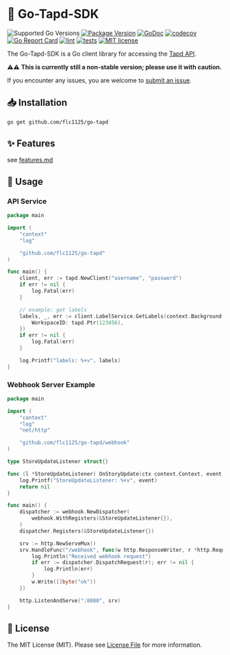 # 🚀 Go-Tapd-SDK

![Supported Go Versions](https://img.shields.io/badge/Go-%3E%3D1.18-blue)
[![Package Version](https://badgen.net/github/release/flc1125/go-tapd/stable)](https://github.com/flc1125/go-tapd/releases)
[![GoDoc](https://pkg.go.dev/badge/github.com/flc1125/go-tapd)](https://pkg.go.dev/github.com/flc1125/go-tapd)
[![codecov](https://codecov.io/gh/flc1125/go-tapd/graph/badge.svg?token=QPTHZ5L9GT)](https://codecov.io/gh/flc1125/go-tapd)
[![Go Report Card](https://goreportcard.com/badge/github.com/flc1125/go-tapd)](https://goreportcard.com/report/github.com/flc1125/go-tapd)
[![lint](https://github.com/flc1125/go-tapd/actions/workflows/lint.yml/badge.svg)](https://github.com/flc1125/go-tapd/actions/workflows/lint.yml)
[![tests](https://github.com/flc1125/go-tapd/actions/workflows/test.yml/badge.svg)](https://github.com/flc1125/go-tapd/actions/workflows/test.yml)
[![MIT license](https://img.shields.io/badge/license-MIT-brightgreen.svg)](https://opensource.org/licenses/MIT)

The Go-Tapd-SDK is a Go client library for accessing the [Tapd API](https://www.tapd.cn/).

⚠️⚠️ **This is currently still a non-stable version; please use it with caution.** 

If you encounter any issues, you are welcome to [submit an issue](https://github.com/flc1125/go-tapd/issues/new).

## 📥 Installation

```bash
go get github.com/flc1125/go-tapd
```

## ✨ Features

see [features.md](features.md)

## 🔧 Usage

### API Service

```go
package main

import (
	"context"
	"log"

	"github.com/flc1125/go-tapd"
)

func main() {
	client, err := tapd.NewClient("username", "password")
	if err != nil {
		log.Fatal(err)
	}

	// example: get labels
	labels, _, err := client.LabelService.GetLabels(context.Background(), &tapd.GetLabelsRequest{
		WorkspaceID: tapd.Ptr(123456),
	})
	if err != nil {
		log.Fatal(err)
	}

	log.Printf("labels: %+v", labels)
}
```

### Webhook Server Example

```go
package main

import (
	"context"
	"log"
	"net/http"

	"github.com/flc1125/go-tapd/webhook"
)

type StoreUpdateListener struct{}

func (l *StoreUpdateListener) OnStoryUpdate(ctx context.Context, event *webhook.StoryUpdateEvent) error {
	log.Printf("StoreUpdateListener: %+v", event)
	return nil
}

func main() {
	dispatcher := webhook.NewDispatcher(
		webhook.WithRegisters(&StoreUpdateListener{}),
	)
	dispatcher.Registers(&StoreUpdateListener{})

	srv := http.NewServeMux()
	srv.HandleFunc("/webhook", func(w http.ResponseWriter, r *http.Request) {
		log.Println("Received webhook request")
		if err := dispatcher.DispatchRequest(r); err != nil {
			log.Println(err)
		}
		w.Write([]byte("ok"))
	})

	http.ListenAndServe(":8080", srv)
}
```

## 📜 License

The MIT License (MIT). Please see [License File](LICENSE) for more information.